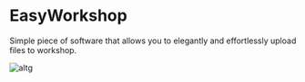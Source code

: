 # EasyWorkshop
Simple piece of software that allows you to elegantly and effortlessly upload files to workshop.

![altg](http://puu.sh/rAcJl/ba7c5c56b5.png)

